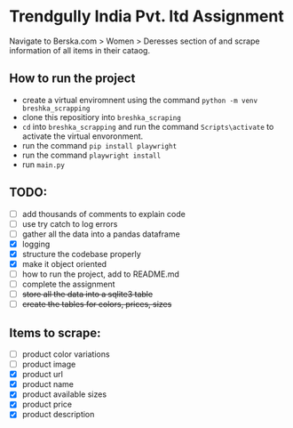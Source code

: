# Trendgully India Pvt. ltd Assignment

Navigate to Berska.com > Women > Deresses section of  and scrape information of all items in their cataog.

## How to run the project
- create a virtual enviromnent using the command `python -m venv breshka_scrapping`
- clone this repositiory into `breshka_scraping`
- `cd` into `breshka_scrapping` and run the command `Scripts\activate` to activate the virtual envoronment.
- run the command `pip install playwright`
- run the command `playwright install`
- run `main.py`

## TODO:
- [ ] add thousands of comments to explain code
- [ ] use try catch to log errors
- [ ] gather all the data into a pandas dataframe
- [x] logging
- [x] structure the codebase properly
- [x] make it object oriented
- [ ] how to run the project, add to README.md
- [ ] complete the assignment
- [ ] ~~store all the data into a sqlite3 table~~
- [ ] ~~create the tables for colors, prices, sizes~~

## Items to scrape:
- [ ] product color variations
- [ ] product image
- [x] product url
- [x] product name
- [x] product available sizes
- [x] product price
- [x] product description

